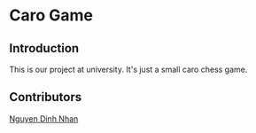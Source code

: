 # Caro Game
## Introduction
<p>This is our project at university. It's just a small caro chess game.</p>

## Contributors
<l><a href="https://github.com/djxone123456">Nguyen Dinh Nhan</a></l>

